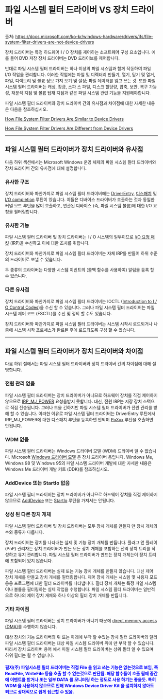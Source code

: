 # 파일 시스템 필터 드라이버 VS 장치 드라이버

출처: <https://docs.microsoft.com/ko-kr/windows-hardware/drivers/ifs/file-system-filter-drivers-are-not-device-drivers>



장치 드라이버는 특정 하드웨어 I / O 장치를 제어하는 소프트웨어 구성 요소입니다. 예를 들어 DVD 저장 장치 드라이버는 DVD 드라이브를 제어합니다.

반대로 파일 시스템 필터 드라이버는 하나 이상의 파일 시스템과 함께 작동하여 파일 I/O 작업을 관리합니다. 이러한 작업에는 파일 및 디렉터리 만들기, 열기, 닫기 및 열거, 파일, 디렉토리 및 볼륨 정보 가져 오기 및 설정; 파일 데이터를 읽고 쓰는 것. 또한 파일 시스템 필터 드라이버는 캐싱, 잠금, 스파 스 파일, 디스크 할당량, 압축, 보안, 복구 가능성, 재분석 지점 및 볼륨 탑재 지점과 같은 파일 시스템 관련 기능을 지원해야합니다.



파일 시스템 필터 드라이버와 장치 드라이버 간의 유사점과 차이점에 대한 자세한 내용은 다음을 참조하십시오.

[How File System Filter Drivers Are Similar to Device Drivers](https://docs.microsoft.com/ko-kr/windows-hardware/drivers/ifs/how-file-system-filter-drivers-are-similar-to-device-drivers)

[How File System Filter Drivers Are Different from Device Drivers](https://docs.microsoft.com/ko-kr/windows-hardware/drivers/ifs/how-file-system-filter-drivers-are-different-from-device-drivers)



---

## 파일 시스템 필터 드라이버가 장치 드라이버와 유사점

다음 하위 섹션에서는 Microsoft Windows 운영 체제의 파일 시스템 필터 드라이버와 장치 드라이버 간의 유사점에 대해 설명합니다.



### 유사한 구조

장치 드라이버와 마찬가지로 파일 시스템 필터 드라이버에는 [DriverEntry](https://msdn.microsoft.com/library/windows/hardware/ff544113), [디스패치](https://msdn.microsoft.com/library/windows/hardware/ff566407) 및 [I/O completion](https://msdn.microsoft.com/library/windows/hardware/ff565398) 루틴이 있습니다. 이들은 디바이스 드라이버가 호출하는 것과 동일한 커널 모드 루틴을 많이 호출하고, 연관된 디바이스 (즉, 파일 시스템 볼륨)에 대한 I/O 요청을 필터링합니다.



### 유사한 기능

파일 시스템 필터 드라이버 및 장치 드라이버는 I / O 시스템의 일부이므로 [I/O 요청 패킷](https://msdn.microsoft.com/library/windows/hardware/ff558771) (IRP)을 수신하고 이에 대한 조치를 취합니다.

장치 드라이버와 마찬가지로 파일 시스템 필터 드라이버는 자체 IRP를 만들어 하위 수준의 드라이버로 보낼 수 있습니다.

두 종류의 드라이버는 다양한 시스템 이벤트의 (콜백 함수를 사용하여) 알림을 등록 할 수 있습니다.



### 다른 유사점

장치 드라이버와 마찬가지로 파일 시스템 필터 드라이버는 IOCTL ([Introduction to I / O Control Codes](https://msdn.microsoft.com/library/windows/hardware/ff548059))을 수신 할 수 있습니다. 그러나 파일 시스템 필터 드라이버는 파일 시스템 제어 코드 (FSCTL)를 수신 및 정의 할 수도 있습니다.

장치 드라이버와 마찬가지로 파일 시스템 필터 드라이버는 시스템 시작시 로드되거나 나중에 시스템 시작 프로세스가 완료된 후에 로드되도록 구성 할 수 있습니다.



---

## 파일 시스템 필터 드라이버가 장치 드라이버와 차이점

다음 하위 절에서는 파일 시스템 필터 드라이버와 장치 드라이버 간의 차이점에 대해 설명합니다.



### 전원 관리 없음

파일 시스템 필터 드라이버는 장치 드라이버가 아니므로 하드웨어 장치를 직접 제어하지 않으므로 [IRP_MJ_POWER](https://msdn.microsoft.com/library/windows/hardware/ff550784) 요청을받지 못합니다. 대신, 전원 IRP는 저장 장치 스택으로 직접 전송됩니다. 그러나 드물 긴하지만 파일 시스템 필터 드라이버가 전원 관리를 방해 할 수 있습니다. 이러한 이유로 파일 시스템 필터 드라이버는 DriverEntry 루틴에서 IRP_MJ_POWER에 대한 디스패치 루틴을 등록하면 안되며 [PoXxx](https://msdn.microsoft.com/library/windows/hardware/ff559835) 루틴을 호출하면 안됩니다.



### WDM 없음

파일 시스템 필터 드라이버는 Windows 드라이버 모델 (WDM) 드라이버 일 수 없습니다. Microsoft [Windows 드라이버 모델](https://msdn.microsoft.com/library/windows/hardware/ff565698) 은 장치 드라이버 용입니다. Windows Me, Windows 98 및 Windows 95의 파일 시스템 드라이버 개발에 대한 자세한 내용은 Windows Me 드라이버 개발 키트 (DDK)를 참조하십시오.



### AddDevice 또는 StartIo 없음

파일 시스템 필터 드라이버는 장치 드라이버가 아니므로 하드웨어 장치를 직접 제어하지 않으므로 [AddDevice](https://msdn.microsoft.com/library/windows/hardware/ff540521) 또는 [StartIo](https://msdn.microsoft.com/library/windows/hardware/ff563858) 루틴을 가져서는 안됩니다.



### 생성 된 다른 장치 개체

파일 시스템 필터 드라이버 및 장치 드라이버는 모두 장치 개체를 만들지 만 장치 개체의 수와 종류가 다릅니다.

장치 드라이버는 장치를 나타내는 실제 및 기능 장치 개체를 만듭니다. 플러그 앤 플레이 (PnP) 관리자는 장치 드라이버가 만든 모든 장치 개체를 포함하는 전역 장치 트리를 작성하고 유지 관리합니다. 파일 시스템 필터 드라이버가 만드는 장치 개체는이 장치 트리에 포함되어 있지 않습니다.

파일 시스템 필터 드라이버는 실제 또는 기능 장치 개체를 만들지 않습니다. 대신 제어 장치 개체를 만들고 장치 개체를 필터링합니다. 제어 장치 개체는 시스템 및 사용자 모드 응용 프로그램에 대한 필터 드라이버를 나타냅니다. 필터 장치 개체는 특정 파일 시스템이나 볼륨을 필터링하는 실제 작업을 수행합니다. 파일 시스템 필터 드라이버는 일반적으로 하나의 제어 장치 개체와 하나 이상의 필터 장치 개체를 만듭니다.



### 기타 차이점

파일 시스템 필터 드라이버는 장치 드라이버가 아니기 때문에  [direct memory access (DMA)](https://msdn.microsoft.com/library/windows/hardware/ff565374)를 수행하지 않습니다.

대상 장치의 기능 드라이버의 위 또는 아래에 부착 할 수있는 장치 필터 드라이버와 달리 파일 시스템 필터 드라이버는 대상 파일 시스템 드라이버 위에 만 부착 할 수 있습니다. 따라서 장치 드라이버 용어 에서 파일 시스템 필터 드라이버는 상위 필터 일 수 있으며 하위 필터는 될 수 없습니다.



#### <span style="color:blue">필자(주) 파일시스템 필터 드라이버는 직접 File 을 읽고 쓰는 기능은 없는것으로 보임, 즉 ReadFile, WriteFile 등을 호출 할 수 없는것으로 판단됨. 해당 함수들이 호출 될때 중간에 이벤트를 받거나 또는 일부 DATA 를 모니터링 하는 정도로 사용 하기는 좋을듯. 특히 WDM 을 사용하지 않으므로 인해 Windows Device Driver Kit 을 설치하지 않아도 되므로 상대적으로 쉽게 접근할 수 있음.</span>







